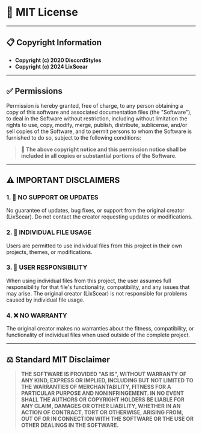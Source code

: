 # 📄 MIT License

---

## 📋 **Copyright Information**

- **Copyright (c) 2020 DiscordStyles**
- **Copyright (c) 2024 LixScear**

---

## ✅ **Permissions**

Permission is hereby granted, free of charge, to any person obtaining a copy
of this software and associated documentation files (the "Software"), to deal
in the Software without restriction, including without limitation the rights
to use, copy, modify, merge, publish, distribute, sublicense, and/or sell
copies of the Software, and to permit persons to whom the Software is
furnished to do so, subject to the following conditions:

> **📌 The above copyright notice and this permission notice shall be included in all copies or substantial portions of the Software.**

---

## ⚠️ **IMPORTANT DISCLAIMERS**

### 1. 🚫 **NO SUPPORT OR UPDATES**
No guarantee of updates, bug fixes, or support from the original creator (LixScear). Do not contact the creator requesting updates or modifications.

### 2. 📁 **INDIVIDUAL FILE USAGE**
Users are permitted to use individual files from this project in their own projects, themes, or modifications.

### 3. 👤 **USER RESPONSIBILITY**
When using individual files from this project, the user assumes full responsibility for that file's functionality, compatibility, and any issues that may arise. The original creator (LixScear) is not responsible for problems caused by individual file usage.

### 4. ❌ **NO WARRANTY**
The original creator makes no warranties about the fitness, compatibility, or functionality of individual files when used outside of the complete project.

---

## ⚖️ **Standard MIT Disclaimer**

> **THE SOFTWARE IS PROVIDED "AS IS", WITHOUT WARRANTY OF ANY KIND, EXPRESS OR
> IMPLIED, INCLUDING BUT NOT LIMITED TO THE WARRANTIES OF MERCHANTABILITY,
> FITNESS FOR A PARTICULAR PURPOSE AND NONINFRINGEMENT. IN NO EVENT SHALL THE
> AUTHORS OR COPYRIGHT HOLDERS BE LIABLE FOR ANY CLAIM, DAMAGES OR OTHER
> LIABILITY, WHETHER IN AN ACTION OF CONTRACT, TORT OR OTHERWISE, ARISING FROM,
> OUT OF OR IN CONNECTION WITH THE SOFTWARE OR THE USE OR OTHER DEALINGS IN THE
> SOFTWARE.**